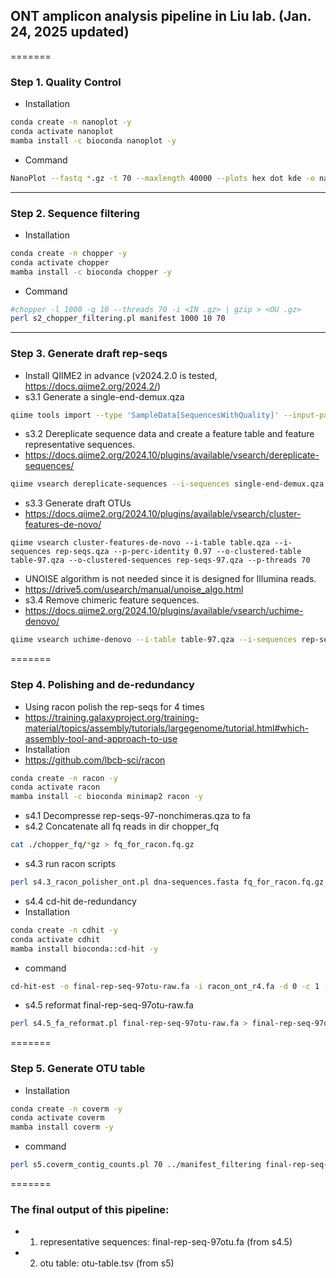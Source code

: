 ONT amplicon analysis pipeline in Liu lab. (Jan. 24, 2025 updated)
---------------
=======

### Step 1. Quality Control
- Installation
```sh
conda create -n nanoplot -y
conda activate nanoplot
mamba install -c bioconda nanoplot -y
```
- Command
```sh
NanoPlot --fastq *.gz -t 70 --maxlength 40000 --plots hex dot kde -o nanoplot
```
---------------

### Step 2. Sequence filtering
- Installation
```sh
conda create -n chopper -y
conda activate chopper
mamba install -c bioconda chopper -y
```
- Command
```sh
#chopper -l 1000 -q 10 --threads 70 -i <IN .gz> | gzip > <OU .gz>
perl s2_chopper_filtering.pl manifest 1000 10 70
```
---------------

### Step 3. Generate draft rep-seqs
- Install QIIME2 in advance (v2024.2.0 is tested, https://docs.qiime2.org/2024.2/)
- s3.1 Generate a single-end-demux.qza
```sh
qiime tools import --type 'SampleData[SequencesWithQuality]' --input-path manifest_filtering --output-path single-end-demux.qza --input-format SingleEndFastqManifestPhred33V2
```
- s3.2 Dereplicate sequence data and create a feature table and feature representative sequences.
- https://docs.qiime2.org/2024.10/plugins/available/vsearch/dereplicate-sequences/
```sh
qiime vsearch dereplicate-sequences --i-sequences single-end-demux.qza --p-no-derep-prefix --o-dereplicated-table table.qza --o-dereplicated-sequences rep-seqs.qza
```
- s3.3 Generate draft OTUs
- https://docs.qiime2.org/2024.10/plugins/available/vsearch/cluster-features-de-novo/
```
qiime vsearch cluster-features-de-novo --i-table table.qza --i-sequences rep-seqs.qza --p-perc-identity 0.97 --o-clustered-table table-97.qza --o-clustered-sequences rep-seqs-97.qza --p-threads 70
```
- UNOISE algorithm is not needed since it is designed for Illumina reads.
- https://drive5.com/usearch/manual/unoise_algo.html
- s3.4 Remove chimeric feature sequences.
- https://docs.qiime2.org/2024.10/plugins/available/vsearch/uchime-denovo/
```sh
qiime vsearch uchime-denovo --i-table table-97.qza --i-sequences rep-seqs-97.qza --output-dir uchime-denovo-out
```
=======

### Step 4. Polishing and de-redundancy
- Using racon polish the rep-seqs for 4 times
- https://training.galaxyproject.org/training-material/topics/assembly/tutorials/largegenome/tutorial.html#which-assembly-tool-and-approach-to-use
- Installation
- https://github.com/lbcb-sci/racon
```sh
conda create -n racon -y
conda activate racon
mamba install -c bioconda minimap2 racon -y
```
- s4.1 Decompresse rep-seqs-97-nonchimeras.qza to fa
- s4.2 Concatenate all fq reads in dir chopper_fq
```sh
cat ./chopper_fq/*gz > fq_for_racon.fq.gz
```
- s4.3 run racon scripts
```sh
perl s4.3_racon_polisher_ont.pl dna-sequences.fasta fq_for_racon.fq.gz 70
```
- s4.4 cd-hit de-redundancy
- Installation
```sh
conda create -n cdhit -y
conda activate cdhit
mamba install bioconda::cd-hit -y
```
- command
```sh
cd-hit-est -o final-rep-seq-97otu-raw.fa -i racon_ont_r4.fa -d 0 -c 1 -n 10 -M 60000 -T 70
```
- s4.5 reformat final-rep-seq-97otu-raw.fa
```sh
perl s4.5_fa_reformat.pl final-rep-seq-97otu-raw.fa > final-rep-seq-97otu.fa
```
=======

### Step 5. Generate OTU table

- Installation
```sh
conda create -n coverm -y
conda activate coverm
mamba install coverm -y
```
- command
```sh
perl s5.coverm_contig_counts.pl 70 ../manifest_filtering final-rep-seq-97otu.fa
```
=======

### The final output of this pipeline:
- 1. representative sequences: final-rep-seq-97otu.fa (from s4.5)
- 2. otu table: otu-table.tsv (from s5)
